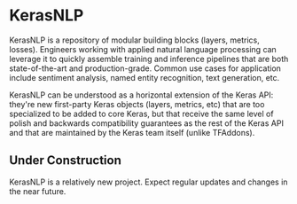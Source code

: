 # KerasNLP

KerasNLP is a repository of modular building blocks (layers, metrics, losses). Engineers working with applied natural language processing can leverage it to quickly assemble training and inference pipelines that are both state-of-the-art and production-grade. Common use cases for application include sentiment analysis, named entity recognition, text generation, etc.

KerasNLP can be understood as a horizontal extension of the Keras API: they're new first-party Keras objects (layers, metrics, etc) that are too specialized to be added to core Keras, but that receive the same level of polish and backwards compatibility guarantees as the rest of the Keras API and that are maintained by the Keras team itself (unlike TFAddons).

## Under Construction

KerasNLP is a relatively new project. Expect regular updates and changes in the near future.
